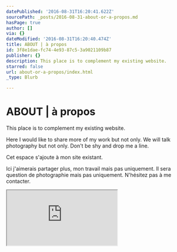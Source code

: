 ```yaml
---
datePublished: '2016-08-31T16:20:41.622Z'
sourcePath: _posts/2016-08-31-about-or-a-propos.md
hasPage: true
author: []
via: {}
dateModified: '2016-08-31T16:20:40.474Z'
title: ABOUT | à propos
id: 3f8e1dae-fc74-4e93-87c5-3a9021109b87
publisher: {}
description: This place is to complement my existing website.
starred: false
url: about-or-a-propos/index.html
_type: Blurb

---
```

# ABOUT | à propos

This place is to complement my existing website.

Here I would like to share more of my work but not only. We will talk photography but not only. Don't be shy and drop me a line.

Cet espace s'ajoute à mon site existant.

Ici j'aimerais partager plus, mon travail mais pas uniquement. Il sera question de photographie mais pas uniquement. N'hésitez pas à me contacter.

<iframe src="https://the-grid.github.io/ed-location/?latitude=20&amp;longitude=-35&amp;zoom=10" style=""></iframe>